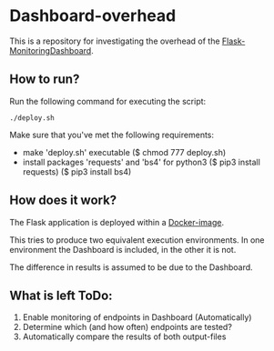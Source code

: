 # Dashboard-overhead
This is a repository for investigating the overhead of the [Flask-MonitoringDashboard](https://github.com/flask-dashboard/Flask-MonitoringDashboard).

## How to run?
Run the following command for executing the script:
```
./deploy.sh
```
Make sure that you've met the following requirements:
- make 'deploy.sh' executable ($ chmod 777 deploy.sh)
- install packages 'requests' and 'bs4' for python3 ($ pip3 install requests) ($ pip3 install bs4)

## How does it work?
The Flask application is deployed within a [Docker-image](https://hub.docker.com/_/python/).

This tries to produce two equivalent execution environments. In one environment the Dashboard is included, in the other it is not.

The difference in results is assumed to be due to the Dashboard.

## What is left ToDo:
1. Enable monitoring of endpoints in Dashboard (Automatically)
2. Determine which (and how often) endpoints are tested?
3. Automatically compare the results of both output-files